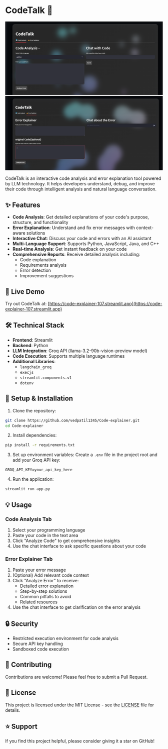 # CodeTalk 🤖

[![Streamlit App](https://github.com/vedpatil1345/Code-explainer/blob/main/screenshot1.png)](https://code-explainer-107.streamlit.app)
[![Streamlit App](https://github.com/vedpatil1345/Code-explainer/blob/main/screenshot2.png)](https://code-explainer-107.streamlit.app)

CodeTalk is an interactive code analysis and error explanation tool powered by LLM technology. It helps developers understand, debug, and improve their code through intelligent analysis and natural language conversation.

## ✨ Features

- **Code Analysis**: Get detailed explanations of your code's purpose, structure, and functionality
- **Error Explanation**: Understand and fix error messages with context-aware solutions
- **Interactive Chat**: Discuss your code and errors with an AI assistant
- **Multi-Language Support**: Supports Python, JavaScript, Java, and C++
- **Real-time Analysis**: Get instant feedback on your code
- **Comprehensive Reports**: Receive detailed analysis including:
  - Code explanation
  - Requirements analysis
  - Error detection
  - Improvement suggestions

## 🚀 Live Demo

Try out CodeTalk at: [https://code-explainer-107.streamlit.app](https://code-explainer-107.streamlit.app)

## 🛠️ Technical Stack

- **Frontend**: Streamlit
- **Backend**: Python
- **LLM Integration**: Groq API (llama-3.2-90b-vision-preview model)
- **Code Execution**: Supports multiple language runtimes
- **Additional Libraries**:
  - `langchain_groq`
  - `execjs`
  - `streamlit.components.v1`
  - `dotenv`

## 🔧 Setup & Installation

1. Clone the repository:
```bash
git clone https://github.com/vedpatil1345/Code-explainer.git
cd Code-explainer
```

2. Install dependencies:
```bash
pip install -r requirements.txt
```

3. Set up environment variables:
Create a `.env` file in the project root and add your Groq API key:
```
GROQ_API_KEY=your_api_key_here
```

4. Run the application:
```bash
streamlit run app.py
```

## 💡 Usage

### Code Analysis Tab
1. Select your programming language
2. Paste your code in the text area
3. Click "Analyze Code" to get comprehensive insights
4. Use the chat interface to ask specific questions about your code

### Error Explainer Tab
1. Paste your error message
2. (Optional) Add relevant code context
3. Click "Analyze Error" to receive:
   - Detailed error explanation
   - Step-by-step solutions
   - Common pitfalls to avoid
   - Related resources
4. Use the chat interface to get clarification on the error analysis

## 🔒 Security

- Restricted execution environment for code analysis
- Secure API key handling
- Sandboxed code execution

## 🤝 Contributing

Contributions are welcome! Please feel free to submit a Pull Request.

## 📝 License

This project is licensed under the MIT License - see the [LICENSE](LICENSE) file for details.

## ⭐ Support

If you find this project helpful, please consider giving it a star on GitHub!

